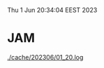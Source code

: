 Thu  1 Jun 20:34:04 EEST 2023
# JAM
<a href='./cache/202306/01_20.log'>./cache/202306/01_20.log</a>
